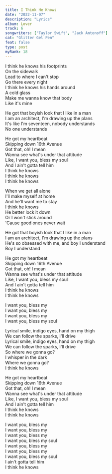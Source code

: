 ```yaml
---
title: I Think He Knows
date: "2022-11-07"
description: "Lyrics"
album: Lover
track: 6
songwriters: ["Taylor Swift", "Jack Antonoff"]
cat: "Glitter Gel Pen"
feat: false
type: post
myRank: 18
---
```


<p className="verse-one">
I think he knows his footprints <br />
On the sidewalk <br />
Lead to where I can't stop <br />
Go there every night <br />
I think he knows his hands around <br />
A cold glass <br />
Make me wanna know that body <br />
Like it's mine <br />
</p>
<p className="pre-chorus">
He got that boyish look that I like in a man <br />
I am an architect, I'm drawing up the plans <br />
It's like I'm seventeen, nobody understands <br />
No one understands <br />
</p>
<p className="chorus">
He got my heartbeat <br />
Skipping down 16th Avenue <br />
Got that, oh! I mean <br />
Wanna see what's under that attitude <br />
Like, I want you, bless my soul <br />
And I ain't gotta tell him <br />
I think he knows <br />
I think he knows <br />
I think he knows <br />
</p>
<p className="verse-two">
When we get all alone <br />
I'll make myself at home <br />
And he'll want me to stay <br />
I think he knows <br />
He better lock it down <br />
Or I won't stick around <br />
'Cause good ones never wait <br />
</p>
<p className="pre-chorus">
He got that boyish look that I like in a man <br />
I am an architect, I'm drawing up the plans <br />
He's so obsessed with me, and boy I understand <br />
Boy I understand <br />
</p>
<p className="chorus">
He got my heartbeat <br />
Skipping down 16th Avenue <br />
Got that, oh! I mean <br />
Wanna see what's under that attitude <br />
Like, I want you, bless my soul <br />
And I ain't gotta tell him <br />
I think he knows <br />
I think he knows <br />
</p>
<p className="post-chorus">
I want you, bless my <br />
I want you, bless my <br />
I want you, bless my <br />
I want you, bless my soul <br />
</p>
<p className="bridge">
Lyrical smile, indigo eyes, hand on my thigh <br />
We can follow the sparks, I'll drive <br />
Lyrical smile, indigo eyes, hand on my thigh <br />
We can follow the sparks, I'll drive <br />
So where we gonna go? <br />
I whisper in the dark <br />
Where we gonna go? <br />
I think he knows <br />
</p>
<p className="chorus">
He got my heartbeat <br />
Skipping down 16th Avenue <br />
Got that, oh! I mean <br />
Wanna see what's under that attitude <br />
Like, I want you, bless my soul <br />
And I ain't gotta tell him <br />
I think he knows <br />
I think he knows <br />
</p>
<p className="post-chorus">
I want you, bless my <br />
I want you, bless my <br />
I want you, bless my <br />
I want you, bless my soul <br />
I want you, bless my <br />
I want you, bless my <br />
I want you, bless my soul <br />
I ain't gotta tell him <br />
I think he knows <br />
</p>
